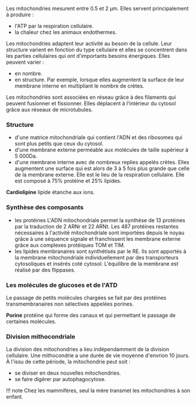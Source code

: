 Les mitochondries mesurent entre 0.5 et 2 µm. Elles servent principalement à produire :

* l'ATP par la respiration cellulaire.
* la chaleur chez les animaux endothermes.

Les mitochondries adaptent leur activité au besoin de la cellule. Leur structure varient en fonction du type cellulaire et elles se concentrent dans les parties cellulaires qui ont d'importants besoins énergiques. Elles peuvent varier : 

* en nombre.
* en structure. Par exemple, lorsque elles augmentent la surface de leur membrane interne en multipliant le nombre de crètes.

Les mitochondries sont associées en réseau grâce à des filaments qui peuvent fusionner et fissionner. Elles déplacent à l'intérieur du cytosol grâce aux réseaux de microtubules.
### Structure

* d'une matrice mitochondriale qui contient l'ADN et des ribosomes qui sont plus petits que ceux du cytosol.
* d'une membrane externe perméable aux molécules de taille supérieur à 5 000Da.
* d'une membrane interne avec de nombreux replies appelés crètes. Elles augmentent une surface qui est alors de 3 à 5 fois plus grande que celle de la membrane externe. Elle est le lieu de la respiration cellulaire. Elle est composé à 75% protéine et 25% lipides.

__Cardiolipine__ lipide étanche aux ions.
### Synthèse des composants

* les protéines L'ADN mitochondriale permet la synthèse de  13 protéines par la traduction de 2 ARNr et 22 ARNt. Les 487 protéines restantes nécessaires à l'activité mitochondriale sont importées depuis le noyau grâce à une séquence signale et franchissent les membrane externe grâce aux complexes protéiques TOM et TIM.
* les lipides membranaires sont synthétisés par le RE. Ils sont apportés à la membrane mitochondriale individuellement par des transporteurs cytosoliques et insérés coté cytosol. L'équilibre de la membrane est réalisé par des flippases.
### Les molécules de glucoses et de l'ATD

Le passage de petits molécules chargées se fait par des protéines transmembranaires non sélectives appelées porines.

__Porine__ protéine qui forme des canaux et qui permettant le passage de certaines molécules.
### Division mithocondriale

La division des mitochondries a lieu indépendamment de la division cellulaire. Une mithocondrie a une durée de vie moyenne d'envrion 10 jours. À l'issu de cette période, la mitochondrie peut soit :

* se diviser en deux nouvelles mitochondries.
* se faire digérer par autophagocytose.

!!! note
    Chez les mammifères, seul la mère transmet les mitochondries à son enfant.
